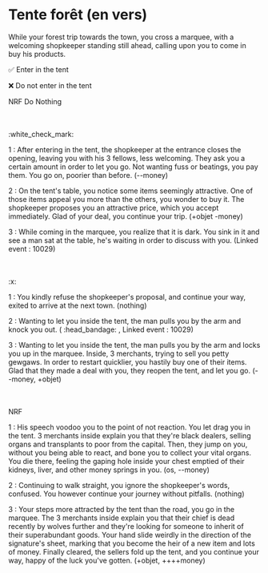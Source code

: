 # Tente forêt (en vers)

While your forest trip towards the town, you cross a marquee, with a welcoming shopkeeper standing still ahead, calling upon you to come in buy his products.

:white_check_mark: Enter in the tent

:x: Do not enter in the tent

NRF Do Nothing

<br/>
<br/>
:white_check_mark: 

1 : After entering in the tent, the shopkeeper at the entrance closes the opening, leaving you with his 3 fellows, less welcoming. They ask you a certain amount in order to let you go. Not wanting fuss or beatings, you pay them. You go on, poorier than before. (--money)

2 : On the tent's table, you notice some items seemingly attractive. One of those items appeal you more than the others, you wonder to buy it. The shopkeeper proposes you an attractive price, which you accept immediately. Glad of your deal, you continue your trip. (+objet -money)

3 : While coming in the marquee, you realize that it is dark. You sink in it and see a man sat at the table, he's waiting in order to discuss with you. (Linked event : 10029)

<br/>
<br/>
:x:

1 : You kindly refuse the shopkeeper's proposal, and continue your way, exited to arrive at the next town. (nothing)

2 : Wanting to let you inside the tent, the man pulls you by the arm and knock you out. ( :head_bandage:  , Linked event : 10029)

3 : Wanting to let you inside the tent, the man pulls you by the arm and locks you up in the marquee. Inside, 3 merchants, trying to sell you petty gewgaws. In order to restart quicklier, you hastily buy one of their items. Glad that they made a deal with you, they reopen the tent, and let you go. (--money, +objet)

<br/>
<br/>
NRF

1 : His speech voodoo you to the point of not reaction. You let drag you in the tent. 3 merchants inside explain you that they're black dealers, selling organs and transplants to poor from the capital. Then, they jump on you, without you being able to react, and bone you to collect your vital organs. You die there, feeling the gaping hole inside your chest emptied of their kidneys, liver, and other money springs in you. (os, --money) 

2 : Continuing to walk straight, you ignore the shopkeeper's words, confused. You however continue your journey without pitfalls. (nothing) 

3 : Your steps more attracted by the tent than the road, you go in the marquee. The 3 merchants inside explain you that their chief is dead recently by wolves further and they're looking for someone to inherit of their superabundant goods. Your hand slide weirdly in the direction of the signature's sheet, marking that you become the heir of a new item and lots of money. Finally cleared, the sellers fold up the tent, and you continue your way, happy of the luck you've gotten. (+objet, ++++money)
